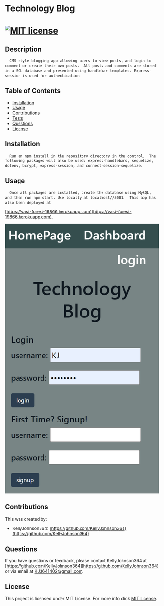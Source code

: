 # Technology Blog 
   [![MIT license](https://img.shields.io/badge/License-MIT-green.svg)](https://opensource.org/licenses/MIT)
  ===========================================
    
  ## Description 
      CMS style blogging app allowing users to view posts, and login to comment or create their own posts.  All posts and comments are stored in a SQL database and presented using handlebar templates. Express-session is used for authentication  
  ## Table of Contents 
  - [Installation](#installation)
  - [Usage](#usage)
  - [Contributions](#contributions)
  - [Tests](#tests)
  - [Questions](#questions)
  - [License](#license)
  ## Installation 
      Run an npm install in the repository directory in the control.  The following packages will also be used: express-handlebars, sequelize, dotenv, bcrypt, express-session, and connect-session-sequelize.  
  ## Usage 
      Once all packages are installed, create the database using MySQL, and then run npm start. Use locally at localhost//3001.  This app has also been deployed at 
[https://vast-forest-19866.herokuapp.com](https://vast-forest-19866.herokuapp.com).


![Screenshot 1 of site](./images/screenshot-1.png)





  ## Contributions 
  This was created by:
* KellyJohnson364: [https://github.com/KellyJohnson364](https://github.com/KellyJohnson364)
            
            
            
         
           

   

## Questions 
If you have questions or feedback, please contact KellyJohnson364 at [https://github.com/KellyJohnson364](https://github.com/KellyJohnson364) or via email at KJ3641402@gmail.com.

## License
This project is licensed under MIT License.
For more info click [MIT License](./assets/licenses/mitlicense.md).